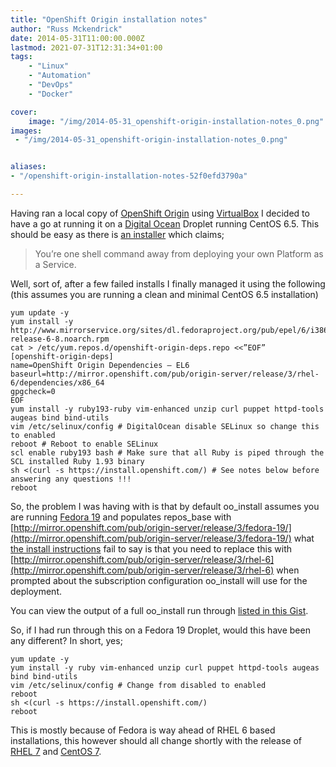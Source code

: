 ```yaml
---
title: "OpenShift Origin installation notes"
author: "Russ Mckendrick"
date: 2014-05-31T11:00:00.000Z
lastmod: 2021-07-31T12:31:34+01:00
tags:
    - "Linux"
    - "Automation"
    - "DevOps"
    - "Docker"

cover:
    image: "/img/2014-05-31_openshift-origin-installation-notes_0.png" 
images:
 - "/img/2014-05-31_openshift-origin-installation-notes_0.png"


aliases:
- "/openshift-origin-installation-notes-52f0efd3790a"

---
```


Having ran a local copy of [OpenShift Origin](http://openshift.github.io/) using [VirtualBox](http://openshift.github.io/documentation/oo_deployment_guide_vm.html#virtualbox) I decided to have a go at running it on a [Digital Ocean](https://www.digitalocean.com/?refcode=52ec4dc3647e) Droplet running CentOS 6.5. This should be easy as there is [an installer](https://install.openshift.com/) which claims;

> You’re one shell command away from deploying your own Platform as a Service.

Well, sort of, after a few failed installs I finally managed it using the following (this assumes you are running a clean and minimal CentOS 6.5 installation)

```
yum update -y
yum install -y http://www.mirrorservice.org/sites/dl.fedoraproject.org/pub/epel/6/i386/epel-release-6-8.noarch.rpm
cat > /etc/yum.repos.d/openshift-origin-deps.repo <<”EOF”
[openshift-origin-deps]
name=OpenShift Origin Dependencies — EL6
baseurl=http://mirror.openshift.com/pub/origin-server/release/3/rhel-6/dependencies/x86_64
gpgcheck=0
EOF
yum install -y ruby193-ruby vim-enhanced unzip curl puppet httpd-tools augeas bind bind-utils
vim /etc/selinux/config # DigitalOcean disable SELinux so change this to enabled
reboot # Reboot to enable SELinux
scl enable ruby193 bash # Make sure that all Ruby is piped through the SCL installed Ruby 1.93 binary
sh <(curl -s https://install.openshift.com/) # See notes below before answering any questions !!!
reboot
```

So, the problem I was having with is that by default oo_install assumes you are running [Fedora 19](http://fedoraproject.org/en/about-fedora) and populates repos_base with [http://mirror.openshift.com/pub/origin-server/release/3/fedora-19/](http://mirror.openshift.com/pub/origin-server/release/3/fedora-19/) what [the install instructions](http://openshift.github.io/documentation/oo_install_users_guide.html) fail to say is that you need to replace this with [http://mirror.openshift.com/pub/origin-server/release/3/rhel-6](http://mirror.openshift.com/pub/origin-server/release/3/rhel-6) when prompted about the subscription configuration oo_install will use for the deployment.

You can view the output of a full oo_install run through [listed in this Gist](https://gist.github.com/russmckendrick/7ee0e73912a29d5cea47).

So, if I had run through this on a Fedora 19 Droplet, would this have been any different? In short, yes;

```
yum update -y
yum install -y ruby vim-enhanced unzip curl puppet httpd-tools augeas bind bind-utils
vim /etc/selinux/config # Change from disabled to enabled
reboot 
sh <(curl -s https://install.openshift.com/)
reboot
```

This is mostly because of Fedora is way ahead of RHEL 6 based installations, this however should all change shortly with the release of [RHEL 7](http://distrowatch.com/?newsid=08406) and [CentOS 7](http://seven.centos.org/).
